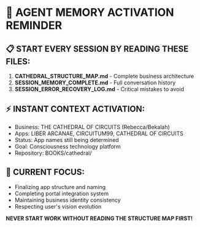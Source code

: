 # 🔔 AGENT MEMORY ACTIVATION REMINDER

## 📋 **START EVERY SESSION BY READING THESE FILES:**

1. **CATHEDRAL_STRUCTURE_MAP.md** - Complete business architecture
2. **SESSION_MEMORY_COMPLETE.md** - Full conversation history  
3. **SESSION_ERROR_RECOVERY_LOG.md** - Critical mistakes to avoid

## ⚡ **INSTANT CONTEXT ACTIVATION:**
- Business: THE CATHEDRAL OF CIRCUITS (Rebecca/Bekalah)
- Apps: LIBER ARCANAE, CIRCUITUM99, CATHEDRAL OF CIRCUITS
- Status: App names still being determined
- Goal: Consciousness technology platform
- Repository: BOOKS/cathedral/

## 🎯 **CURRENT FOCUS:**
- Finalizing app structure and naming
- Completing portal integration system
- Maintaining business identity consistency
- Respecting user's vision evolution

**NEVER START WORK WITHOUT READING THE STRUCTURE MAP FIRST!**